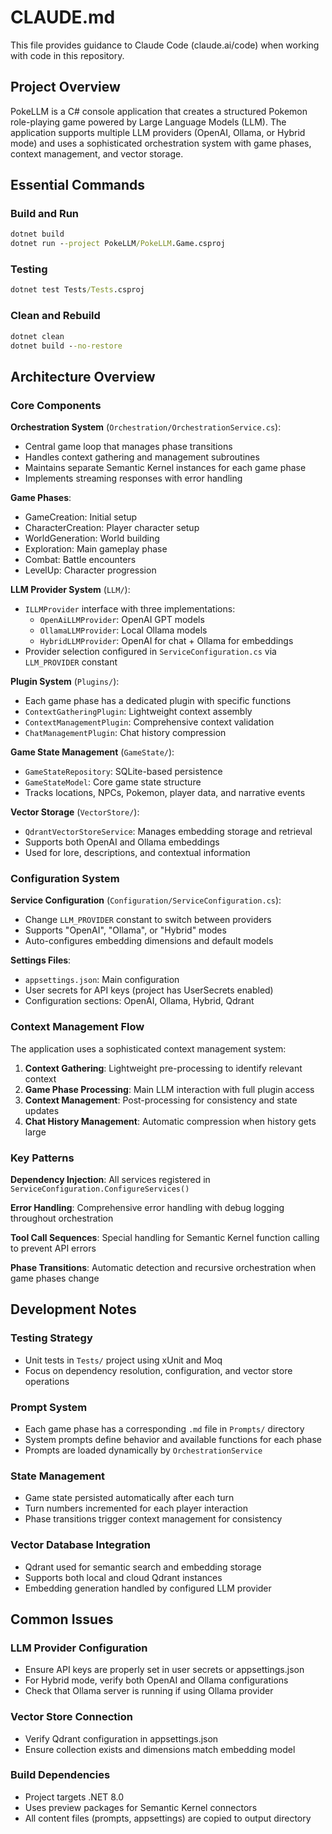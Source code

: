# CLAUDE.md

This file provides guidance to Claude Code (claude.ai/code) when working with code in this repository.

## Project Overview

PokeLLM is a C# console application that creates a structured Pokemon role-playing game powered by Large Language Models (LLM). The application supports multiple LLM providers (OpenAI, Ollama, or Hybrid mode) and uses a sophisticated orchestration system with game phases, context management, and vector storage.

## Essential Commands

### Build and Run
```cmd
dotnet build
dotnet run --project PokeLLM/PokeLLM.Game.csproj
```

### Testing
```cmd
dotnet test Tests/Tests.csproj
```

### Clean and Rebuild
```cmd
dotnet clean
dotnet build --no-restore
```

## Architecture Overview

### Core Components

**Orchestration System** (`Orchestration/OrchestrationService.cs`):
- Central game loop that manages phase transitions
- Handles context gathering and management subroutines
- Maintains separate Semantic Kernel instances for each game phase
- Implements streaming responses with error handling

**Game Phases**:
- GameCreation: Initial setup
- CharacterCreation: Player character setup
- WorldGeneration: World building
- Exploration: Main gameplay phase
- Combat: Battle encounters
- LevelUp: Character progression

**LLM Provider System** (`LLM/`):
- `ILLMProvider` interface with three implementations:
  - `OpenAiLLMProvider`: OpenAI GPT models
  - `OllamaLLMProvider`: Local Ollama models
  - `HybridLLMProvider`: OpenAI for chat + Ollama for embeddings
- Provider selection configured in `ServiceConfiguration.cs` via `LLM_PROVIDER` constant

**Plugin System** (`Plugins/`):
- Each game phase has a dedicated plugin with specific functions
- `ContextGatheringPlugin`: Lightweight context assembly
- `ContextManagementPlugin`: Comprehensive context validation
- `ChatManagementPlugin`: Chat history compression

**Game State Management** (`GameState/`):
- `GameStateRepository`: SQLite-based persistence
- `GameStateModel`: Core game state structure
- Tracks locations, NPCs, Pokemon, player data, and narrative events

**Vector Storage** (`VectorStore/`):
- `QdrantVectorStoreService`: Manages embedding storage and retrieval
- Supports both OpenAI and Ollama embeddings
- Used for lore, descriptions, and contextual information

### Configuration System

**Service Configuration** (`Configuration/ServiceConfiguration.cs`):
- Change `LLM_PROVIDER` constant to switch between providers
- Supports "OpenAI", "Ollama", or "Hybrid" modes
- Auto-configures embedding dimensions and default models

**Settings Files**:
- `appsettings.json`: Main configuration
- User secrets for API keys (project has UserSecrets enabled)
- Configuration sections: OpenAI, Ollama, Hybrid, Qdrant

### Context Management Flow

The application uses a sophisticated context management system:

1. **Context Gathering**: Lightweight pre-processing to identify relevant context
2. **Game Phase Processing**: Main LLM interaction with full plugin access  
3. **Context Management**: Post-processing for consistency and state updates
4. **Chat History Management**: Automatic compression when history gets large

### Key Patterns

**Dependency Injection**: All services registered in `ServiceConfiguration.ConfigureServices()`

**Error Handling**: Comprehensive error handling with debug logging throughout orchestration

**Tool Call Sequences**: Special handling for Semantic Kernel function calling to prevent API errors

**Phase Transitions**: Automatic detection and recursive orchestration when game phases change

## Development Notes

### Testing Strategy
- Unit tests in `Tests/` project using xUnit and Moq
- Focus on dependency resolution, configuration, and vector store operations

### Prompt System
- Each game phase has a corresponding `.md` file in `Prompts/` directory
- System prompts define behavior and available functions for each phase
- Prompts are loaded dynamically by `OrchestrationService`

### State Management
- Game state persisted automatically after each turn
- Turn numbers incremented for each player interaction
- Phase transitions trigger context management for consistency

### Vector Database Integration
- Qdrant used for semantic search and embedding storage
- Supports both local and cloud Qdrant instances
- Embedding generation handled by configured LLM provider

## Common Issues

### LLM Provider Configuration
- Ensure API keys are properly set in user secrets or appsettings.json
- For Hybrid mode, verify both OpenAI and Ollama configurations
- Check that Ollama server is running if using Ollama provider

### Vector Store Connection
- Verify Qdrant configuration in appsettings.json
- Ensure collection exists and dimensions match embedding model

### Build Dependencies
- Project targets .NET 8.0
- Uses preview packages for Semantic Kernel connectors
- All content files (prompts, appsettings) are copied to output directory